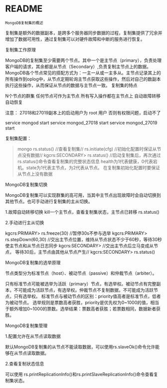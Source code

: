 # README #

	MongoDB复制集的概述

复制集是额外的数据副本，是跨多个服务器同步数据的过程，复制集提供了冗余并增加了数据可用性，通过复制集可以对硬件故障和中断的服务进行恢复。

复制集工作原理

MongoDB的复制集至少需要两个节点。其中一个是主节点（primary），负责处理客户端的请求，其余都是从节点（Secondary）,负责复制主节点上的数据。
MongoDB各个节点常见的搭配方式为：一主一从或一主多从。主节点记录其上的所有操作到oplog中，从节点定期轮询主节点获取这些操作，然后对自己的数副本执行这些操作，从而保证从节点的数据与主节点一致。
复制集的特点

N个节点的群集
任何节点可作为主节点
所有写入操作都在主节点上
自动故障转移
自动恢复

注意：
27018和27019副本上的启动用户为 root 用户 否则有权限问题，启动不了


service mongod start
service mongod_27018 start
service mongod_27019 start

复制集配置：

>mongo
> rs.status()    //查看复制集//
>rs.initiate(cfg)   //初始化配置时保证从节点没有数据// 
kgcrs:SECONDARY> rs.status()   //启动复制集后，再次通过rs.status()命令查看复制集的完整状态信息   health为1代表健康，0代表宕机。state为1代表主节点，为2代表从节点。  在复制集初始化配置时要保证从节点上没有数据


MongoDB复制集切换

MongoDB复制集可以实现群集的高可用，当其中主节点出现故障时会自动切换到其他节点。也可手动进行复制集的主从切换。

1.故障自动转移切换
kill一个主节点，查看复制集状态，主节点已转移
rs.status()

2.手动进行主从切换

kgcrs:PRIMARY> rs.freeze(30)      //暂停30s不参与选举
kgcrs:PRIMARY> rs.stepDown(60,30)  //交出主节点位置，维持从节点状态不少于60秒，等待30秒使主节点和从节点日志同步
kgcrs:SECONDARY>    //交出主节点后立马变成从节点， 等待30后，主节点由其他从节点产生//
kgcrs:SECONDARY> rs.status()


MongoDB复制集的选举原理

节点类型分为标准节点（host）、被动节点（passive）和仲裁节点（arbiter）。

只有标准节点可能被选举为活跃（primary）节点，有选举权。被动节点有完整副本，不可能成为活跃节点，有选举权。仲裁节点不复制数据，不可能成为活跃节点，只有选举权。
标准节点与被动节点的区别：priority值高者是标准节点，低者为被动节点。
选举规则是票数高者获胜，priority是优先权为0~1000的值，相当于额外增加0~1000的票数。选举结果：票数高者获胜；若票数相同，数据新者获胜。


MongoDB复制集管理

1.配置允许在从节点读取数据

默认MongoDB复制集的从节点不能读取数据，可以使用rs.slaveOk()命令允许能够在从节点读取数据。

2.查看复制状态信息

可以使用 rs.printReplicationInfo()和rs.printSlaveReplicationInfo()命令查看复制集状态。

